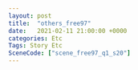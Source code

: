 ```yaml
---
layout: post
title:  "others_free97"
date:   2021-02-11 21:00:00 +0000
categories: Etc
Tags: Story Etc
SceneCode: ["scene_free97_q1_s20"]
---
```

